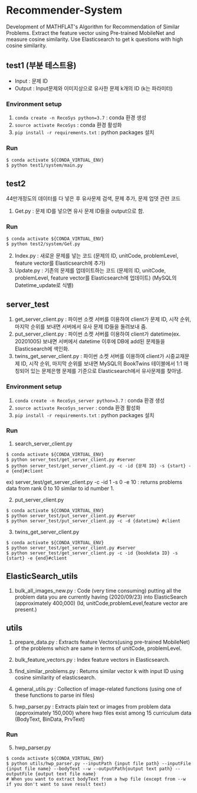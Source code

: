 # Recommender-System

Development of MATHFLAT's Algorithm for Recommendation of Similar Problems.
Extract the feature vector using Pre-trained MobileNet and measure cosine similarity.
Use Elasticsearch to get k questions with high cosine similarity.



## test1 (부분 테스트용)
  - Input : 문제 ID
  - Output : Input문제와 이미지상으로 유사한 문제 k개의 ID (k는 파라미터)


  ### Environment setup

  1. `conda create -n RecoSys python=3.7` : conda 환경 생성
  2. `source activate RecoSys` : conda 환경 활성화
  3. `pip install -r requirements.txt` : python packages 설치

  ### Run

  ```
  $ conda activate ${CONDA_VIRTUAL_ENV}
  $ python test1/system/main.py
  ```
  
## test2

44만개정도의 데이터를 다 넣은 후 유사문제 검색, 문제 추가, 문제 업뎃 관련 코드

  1. Get.py : 문제 ID를 넣으면 유사 문제 ID들을 output으로 함.
  
 ### Run

  ```
  $ conda activate ${CONDA_VIRTUAL_ENV}
  $ python test2/system/Get.py
  ```
  2. Index.py : 새로운 문제를 넣는 코드 (문제의 ID, unitCode, problemLevel, feature vector를 Elasticsearch에 추가)
  3. Update.py : 기존의 문제를 업데이트하는 코드 (문제의 ID, unitCode, problemLevel, feature vector를 Elasticsearch에 업데이트)
  (MySQL의 Datetime_update로 식별)
  

## server_test

1. get_server_client.py : 파이썬 소켓 서버를 이용하여 client가 문제 ID, 시작 순위, 마지막 순위를 보내면 서버에서 유사 문제 ID들을 돌려보내 줌.
2. put_server_client.py : 파이썬 소켓 서버를 이용하여 client가 datetime(ex. 20201005) 보내면 서버에서 datetime 이후에 DB에 add된 문제들을 Elasticsearch에 색인화.
3. twins_get_server_client.py : 파이썬 소켓 서버를 이용하여 client가 시중교재문제 ID, 시작 순위, 마지막 순위를 보내면 MySQL의 BookTwins 테이블에서 1:1 매칭되어 있는 문제은행 문제를 기준으로 Elasticsearch에서 유사문제를 찾아냄.
### Environment setup

  1. `conda create -n RecoSys_server python=3.7` : conda 환경 생성
  2. `source activate RecoSys_server` : conda 환경 활성화
  3. `pip install -r requirements.txt` : python packages 설치



### Run

  1. search_server_client.py
  ```
  $ conda activate ${CONDA_VIRTUAL_ENV}
  $ python server_test/get_server_client.py #server
  $ python server_test/get_server_client.py -c -id {문제 ID} -s {start} -e {end}#client  
  ```
ex) server_test/get_server_client.py -c -id 1 -s 0 -e 10 : returns problems data from rank 0 to 10 similar to id number 1.

  2. put_server_client.py

  ```
  $ conda activate ${CONDA_VIRTUAL_ENV}
  $ python server_test/put_server_client.py #server
  $ python server_test/put_server_client.py -c -d {datetime} #client    
  ```
  3. twins_get_server_client.py
  
   ```
  $ conda activate ${CONDA_VIRTUAL_ENV}
  $ python server_test/get_server_client.py #server
  $ python server_test/get_server_client.py -c -id {bookdata ID} -s {start} -e {end}#client  
  ```
  
## ElasticSearch_utils
  
  1. bulk_all_images_new.py : Code (very time consuming) putting all the problem data you are currently having (2020/09/23) into ElasticSearch (approximately 400,000) 
  (Id, unitCode,problemLevel,feature vector are present.)
  
  
  
## utils

  1. prepare_data.py : Extracts feature Vectors(using pre-trained MobileNet) of the problems which are same in terms of unitCode, problemLevel.

  2. bulk_feature_vectors.py : Index feature vectors in Elasticsearch.

  3. find_similar_problems.py : Returns similar vector k with input ID using cosine similarity of elasticsearch.
  
  4. general_utils.py : Collection of image-related functions (using one of these functions to parse ini files)
   
  5. hwp_parser.py : Extracts plain text or images from problem data (approximately 150,000) where hwp files exist among 15 curriculum data (BodyText, BinData, PrvText)

### Run

  5. hwp_parser.py

  ```
  $ conda activate ${CONDA_VIRTUAL_ENV}
  $ python utils/hwp_parser.py --inputPath {input file path} --inputFile {input file name} --bodyText --w --outputPath{output text path} --outputFile {output text file name}
# When you want to extract bodyText from a hwp file (except from --w if you don't want to save result text)
  ```